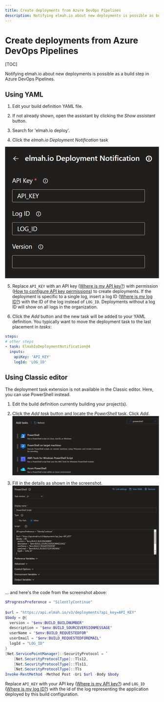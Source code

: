 ```yaml
---
title: Create deployments from Azure DevOps Pipelines
description: Notifying elmah.io about new deployments is possible as build steps in Azure DevOps, by adding some PowerShell. Learn how to monitor deployments.
---
```


# Create deployments from Azure DevOps Pipelines

[TOC]
    
Notifying elmah.io about new deployments is possible as a build step in Azure DevOps Pipelines.

## Using YAML

1. Edit your build definition YAML file.

2. If not already shown, open the assistant by clicking the *Show assistant* button.

3. Search for 'elmah.io deploy'.

4. Click the *elmah.io Deployment Notification* task

![Add task](images/pipeline-task.png)

5. Replace `API_KEY` with an API key ([Where is my API key?](where-is-my-api-key.md)) with permission ([How to configure API key permissions](how-to-configure-api-key-permissions.md)) to create deployments. If the deployment is specific to a single log, insert a log ID ([Where is my log ID?](where-is-my-log-id.md)) with the ID of the log instead of `LOG_ID`. Deployments without a log ID will show on all logs in the organization.

6. Click the *Add* button and the new task will be added to your YAML definition. You typically want to move the deployment task to the last placement in *tasks*:

```yaml
steps:
# other steps
- task: ElmahIoDeploymentNotification@4
  inputs:
    apiKey: 'API_KEY'
    logId: 'LOG_ID'
```

## Using Classic editor

The deployment task extension is not available in the Classic editor. Here, you can use PowerShell instead.

1. Edit the build definition currently building your project(s).

2. Click the _Add task_ button and locate the _PowerShell_ task. Click _Add_.
![Add PowerShell task](images/add-powershell-task-v2.png)

3. Fill in the details as shown in the screenshot.
![Fill in PowerShell content](images/fill-powershell-task-v2.png)

... and here's the code from the screenshot above:

```powershell
$ProgressPreference = "SilentlyContinue"

$url = "https://api.elmah.io/v3/deployments?api_key=API_KEY"
$body = @{
  version = "$env:BUILD_BUILDNUMBER"
  description = "$env:BUILD_SOURCEVERSIONMESSAGE"
  userName = "$env:BUILD_REQUESTEDFOR"
  userEmail = "$env:BUILD_REQUESTEDFOREMAIL"
  logId = "LOG_ID"
}
[Net.ServicePointManager]::SecurityProtocol = `
    [Net.SecurityProtocolType]::Tls12,
    [Net.SecurityProtocolType]::Tls11,
    [Net.SecurityProtocolType]::Tls
Invoke-RestMethod -Method Post -Uri $url -Body $body
```

Replace `API_KEY` with your API key ([Where is my API key?](where-is-my-api-key.md)) and `LOG_ID` ([Where is my log ID?](where-is-my-log-id.md)) with the id of the log representing the application deployed by this build configuration.
